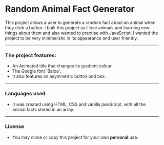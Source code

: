 # Random Animal Fact Generator
This project allows a user to generate a random fact about an animal when they click a button.
I built this project as I love animals and learning new things about them and also wanted to practise with JavaScript.
I wanted the project to be very minimalistic in its appearance and user friendly.
*****
### The project features:
+ An Animated title that changes its gradient colour.
+ The Google font 'Baloo'.
+ It also features an asymmetric button and box.
-----
### Languages used
+ It was created using HTML, CSS and vanilla javaScript, with all the animal facts stored in an array.
***
### License 
+ You may clone or copy this project for your own **personal** use.

